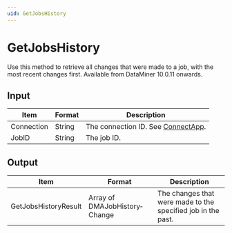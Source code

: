 ```yaml
---
uid: GetJobsHistory
---
```


# GetJobsHistory

Use this method to retrieve all changes that were made to a job, with the most recent changes first. Available from DataMiner 10.0.11 onwards.

## Input

| Item       | Format | Description                                          |
|------------|--------|------------------------------------------------------|
| Connection | String | The connection ID. See [ConnectApp](xref:ConnectApp). |
| JobID      | String | The job ID.                                          |

## Output

| Item                  | Format                        | Description                                                  |
|-----------------------|-------------------------------|--------------------------------------------------------------|
| GetJobsHistoryResult  | Array of DMAJobHistory­Change  | The changes that were made to the specified job in the past. |
